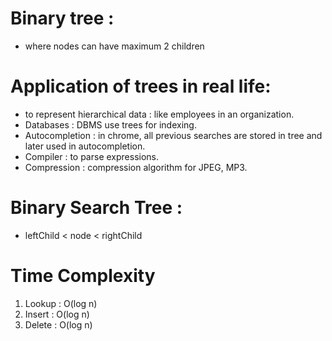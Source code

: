 # Binary tree :

- where nodes can have maximum 2 children

# Application of trees in real life:

- to represent hierarchical data : like employees in an organization.
- Databases : DBMS use trees for indexing.
- Autocompletion : in chrome, all previous searches are stored in tree and later used in autocompletion.
- Compiler : to parse expressions.
- Compression : compression algorithm for JPEG, MP3.

# Binary Search Tree :

- leftChild < node < rightChild

# Time Complexity

1. Lookup : O(log n)
2. Insert : O(log n)
3. Delete : O(log n)
